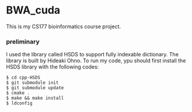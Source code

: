 # BWA_cuda
This is my CS177 bioinformatics course project.

### preliminary
I used the library called HSDS to support fully indexable dictionary. The library is built by Hideaki Ohno. To run my code, ypu should first install the HSDS library with the following codes:

```
$ cd cpp-HSDS
$ git submodule init
$ git submodule update
$ cmake .
$ make && make install
$ ldconfig
```

